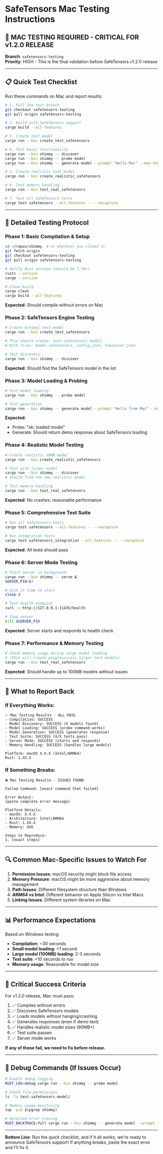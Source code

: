# SafeTensors Mac Testing Instructions

## 🍎 **MAC TESTING REQUIRED - CRITICAL FOR v1.2.0 RELEASE**

**Branch**: `safetensors-testing`  
**Priority**: HIGH - This is the final validation before SafeTensors v1.2.0 release

---

## 📋 **Quick Test Checklist**

Run these commands on Mac and report results:

```bash
# 1. Pull the test branch
git checkout safetensors-testing
git pull origin safetensors-testing

# 2. Build with SafeTensors support
cargo build --all-features

# 3. Create test model
cargo run --bin create_test_safetensors

# 4. Test basic functionality
cargo run --bin shimmy -- discover
cargo run --bin shimmy -- probe model
cargo run --bin shimmy -- generate model --prompt "Hello Mac" --max-tokens 20

# 5. Create realistic test model
cargo run --bin create_realistic_safetensors

# 6. Test memory handling
cargo run --bin test_real_safetensors

# 7. Test all SafeTensors tests
cargo test safetensors --all-features -- --nocapture
```

---

## 🧪 **Detailed Testing Protocol**

### **Phase 1: Basic Compilation & Setup**
```bash
cd ~/repos/shimmy  # or wherever you cloned it
git fetch origin
git checkout safetensors-testing
git pull origin safetensors-testing

# Verify Rust version (should be 1.70+)
rustc --version
cargo --version

# Clean build
cargo clean
cargo build --all-features
```

**Expected**: Should compile without errors on Mac

### **Phase 2: SafeTensors Engine Testing**
```bash
# Create minimal test model
cargo run --bin create_test_safetensors

# This should create: test-safetensors-model/
# With files: model.safetensors, config.json, tokenizer.json

# Test discovery
cargo run --bin shimmy -- discover
```

**Expected**: Should find the SafeTensors model in the list

### **Phase 3: Model Loading & Probing**
```bash
# Test model loading
cargo run --bin shimmy -- probe model

# Test generation
cargo run --bin shimmy -- generate model --prompt "Hello from Mac" --max-tokens 20
```

**Expected**: 
- Probe: "ok: loaded model"
- Generate: Should return demo response about SafeTensors loading

### **Phase 4: Realistic Model Testing**
```bash
# Create realistic 90MB model
cargo run --bin create_realistic_safetensors

# Test with larger model
cargo run --bin shimmy -- discover
# Should find the new realistic model

# Test memory handling
cargo run --bin test_real_safetensors
```

**Expected**: No crashes, reasonable performance

### **Phase 5: Comprehensive Test Suite**
```bash
# Run all SafeTensors tests
cargo test safetensors --all-features -- --nocapture

# Run integration tests
cargo test safetensors_integration --all-features -- --nocapture
```

**Expected**: All tests should pass

### **Phase 6: Server Mode Testing**
```bash
# Start server in background
cargo run --bin shimmy -- serve &
SERVER_PID=$!

# Give it time to start
sleep 3

# Test health endpoint
curl -s http://127.0.0.1:11435/health

# Stop server
kill $SERVER_PID
```

**Expected**: Server starts and responds to health check

### **Phase 7: Performance & Memory Testing**
```bash
# Check memory usage during large model loading
# (This will create progressively larger test models)
cargo run --bin test_real_safetensors
```

**Expected**: Should handle up to 100MB models without issues

---

## 🐛 **What to Report Back**

### **If Everything Works:**
```
✅ Mac Testing Results - ALL PASS
- Compilation: SUCCESS  
- Model Discovery: SUCCESS (X models found)
- Model Loading: SUCCESS (probe command works)
- Model Generation: SUCCESS (generates response)
- Test Suite: SUCCESS (X/X tests pass)
- Server Mode: SUCCESS (starts and responds)
- Memory Handling: SUCCESS (handles large models)

Platform: macOS X.X.X (Intel/ARM64)
Rust: 1.XX.X
```

### **If Something Breaks:**
```
❌ Mac Testing Results - ISSUES FOUND

Failed Command: [exact command that failed]

Error Output:
[paste complete error message]

Platform Details:
- macOS: X.X.X
- Architecture: Intel/ARM64  
- Rust: 1.XX.X
- Memory: XXG

Steps to Reproduce:
1. [exact steps]
```

---

## 🔍 **Common Mac-Specific Issues to Watch For**

1. **Permission Issues**: macOS security might block file access
2. **Memory Pressure**: macOS might be more aggressive about memory management
3. **Path Issues**: Different filesystem structure than Windows
4. **ARM64 vs Intel**: Different behavior on Apple Silicon vs Intel Macs
5. **Linking Issues**: Different system libraries on Mac

---

## 📊 **Performance Expectations**

Based on Windows testing:
- **Compilation**: ~30 seconds
- **Small model loading**: <1 second  
- **Large model (100MB) loading**: 2-3 seconds
- **Test suite**: <10 seconds to run
- **Memory usage**: Reasonable for model size

---

## 🚨 **Critical Success Criteria**

For v1.2.0 release, Mac must pass:
1. ✅ Compiles without errors
2. ✅ Discovers SafeTensors models
3. ✅ Loads models without hanging/crashing  
4. ✅ Generates responses (even if demo text)
5. ✅ Handles realistic model sizes (90MB+)
6. ✅ Test suite passes
7. ✅ Server mode works

**If any of these fail, we need to fix before release.**

---

## 🔧 **Debug Commands (If Issues Occur)**

```bash
# Enable debug logging
RUST_LOG=debug cargo run --bin shimmy -- probe model

# Check file permissions
ls -la test-safetensors-model/

# Memory usage monitoring
top -pid $(pgrep shimmy)

# Detailed error tracing
RUST_BACKTRACE=full cargo run --bin shimmy -- generate model --prompt "test"
```

---

**Bottom Line**: Run the quick checklist, and if it all works, we're ready to announce SafeTensors support! If anything breaks, paste the exact error and I'll fix it.